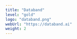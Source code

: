 ```yaml
---
title: "Databand"
level: "gold"
logo: "databand.png"
webUrl: "https://databand.ai"
weight: 2
---
```

